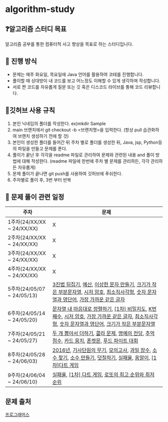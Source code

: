 # algorithm-study

## ❓알고리즘 스터디 목표
알고리즘 공부를 통한 컴퓨터적 사고 향상을 목표로 하는 스터디입니다.

## 🤔 진행 방식
* 문제는 매주 화요일, 목요일에 Java 언어를 활용하여 코테를 진행합니다.
* 풀이할 때 상대방이 내 코드를 보고 어느정도 이해할 수 있게 생각하며 작성합니다.
* 서로 짠 코드를 자유롭게 질문 또는 깃 혹은 디스코드 라이브를 통해 코드 리뷰합니다.


## 🙏깃허브 사용 규칙
1. 본인 닉네임의 폴더를 작성한다. ex)mkdir Sample
2. main 브랜치에서 git checkout -b <브랜치명>을 입력한다. (항상 pull 습관화하여 브랜치 생성하기 전에 할 것)
3. 본인이 생성한 폴더를 들어간 뒤 주차 별로 폴더를 생성한 뒤, Java, jsp, Python등의 파일을 만들고 문제를 푼다.
4. 풀이가 끝난 후 각각을 readme 파일로 관리하여 문제와 관련된 내용 and 풀이 방법에 대해 작성한다. (readme 파일에 한번에 주차 별 문제를 관리하든, 각각 관리하든 자유롭게)
5. 문제 풀이가 끝나면 git push를 사용하여 깃허브에 푸쉬한다.
6. 주차별로 풀이 후, 3번 부터 반복


## 📆 문제 풀이 관련 일정
| 주차                       | 문제                                                                                                                                                                                                                                                                                                                                                                                                                                                                                                                                                                                                                                                                                                                                                                       |
|--------------------------|--------------------------------------------------------------------------------------------------------------------------------------------------------------------------------------------------------------------------------------------------------------------------------------------------------------------------------------------------------------------------------------------------------------------------------------------------------------------------------------------------------------------------------------------------------------------------------------------------------------------------------------------------------------------------------------------------------------------------------------------------------------------------|
| 1주차(24/XX/XX ~ 24/XX/XX) | X                                                                                                                                                                                                                                                                                                                                                                                                                                                                                                                                                                                                                                                                                                                                                                        |
| 2주차(24/XX/XX ~ 24/XX/XX) | X                                                                                                                                                                                                                                                                                                                                                                                                                                                                                                                                                                                                                                                                                                                                                                        |
| 3주차(24/XX/XX ~ 24/XX/XX) | X                                                                                                                                                                                                                                                                                                                                                                                                                                                                                                                                                                                                                                                                                                                                                                        |
| 4주차(24/XX/XX ~ 24/XX/XX) | X                                                                                                                                                                                                                                                                                                                                                                                                                                                                                                                                                                                                                                                                                                                                                                        |
| 5주차(24/05/07 ~ 24/05/13) | [3진법 뒤집기](https://school.programmers.co.kr/learn/courses/30/lessons/68935), [예산](https://school.programmers.co.kr/learn/courses/30/lessons/12982), [이상한 문자 만들기](https://school.programmers.co.kr/learn/courses/30/lessons/12930), [크기가 작은 부분문자열](https://school.programmers.co.kr/learn/courses/30/lessons/147355), [시저 암호](https://school.programmers.co.kr/learn/courses/30/lessons/12926), [최소직사각형](https://school.programmers.co.kr/learn/courses/30/lessons/86491), [숫자 문자열과 영단어](https://school.programmers.co.kr/learn/courses/30/lessons/81301), [가장 가까운 같은 글자](https://school.programmers.co.kr/learn/courses/30/lessons/142086)                                                                                                                                |
| 6주차(24/05/14 ~ 24/05/20) | [문자열 내 마음대로 정렬하기](https://school.programmers.co.kr/learn/courses/30/lessons/12915), [[1차] 비밀지도](https://school.programmers.co.kr/learn/courses/30/lessons/17681), [K번째수](https://school.programmers.co.kr/learn/courses/30/lessons/42748), [시저 암호](https://school.programmers.co.kr/learn/courses/30/lessons/12926), [가장 가까운 같은 글자](https://school.programmers.co.kr/learn/courses/30/lessons/142086), [최소직사각형](https://school.programmers.co.kr/learn/courses/30/lessons/86491), [숫자 문자열과 영단어](https://school.programmers.co.kr/learn/courses/30/lessons/81301), [크기가 작은 부분문자열](https://school.programmers.co.kr/learn/courses/30/lessons/147355)                                                                                                                       |
| 7주차(24/05/21 ~ 24/05/27) | [두 개 뽑아서 더하기](https://school.programmers.co.kr/learn/courses/30/lessons/68644), [콜라 문제](https://school.programmers.co.kr/learn/courses/30/lessons/132267), [명예의 전당](https://school.programmers.co.kr/learn/courses/30/lessons/138477), [추억 점수](https://school.programmers.co.kr/learn/courses/30/lessons/176963), [카드 뭉치](https://school.programmers.co.kr/learn/courses/30/lessons/159994), [폰켓몬](https://school.programmers.co.kr/learn/courses/30/lessons/1845), [푸드 파이트 대회](https://school.programmers.co.kr/learn/courses/30/lessons/134240)                                                                                                                                                                                                                        |
| 8주차(24/05/28 ~ 24/06/03) | [2016년](https://school.programmers.co.kr/learn/courses/30/lessons/12901), [기사단원의 무기](https://school.programmers.co.kr/learn/courses/30/lessons/136798), [모의고사](https://school.programmers.co.kr/learn/courses/30/lessons/42840), [과일 장수](https://school.programmers.co.kr/learn/courses/30/lessons/135808), [소수 찾기](https://school.programmers.co.kr/learn/courses/30/lessons/12921), [소수 만들기](https://school.programmers.co.kr/learn/courses/30/lessons/12977), [덧칠하기](https://school.programmers.co.kr/learn/courses/30/lessons/161989), [실패율](https://school.programmers.co.kr/learn/courses/30/lessons/42889), [옹알이](https://school.programmers.co.kr/learn/courses/30/lessons/133499), [[1차]다트 게임](https://school.programmers.co.kr/learn/courses/30/lessons/17682) |
| 9주차(24/06/04 ~ 24/06/10) | [실패율](https://school.programmers.co.kr/learn/courses/30/lessons/42889), [[1차] 다트 게임](https://school.programmers.co.kr/learn/courses/30/lessons/17682), [로또의 최고 순위와 최저 순위](https://school.programmers.co.kr/learn/courses/30/lessons/77484)                                                                                                                                                                                                                                                                                                                                                                                                                                                                                                                               |

## 문제 출처
[프로그래머스](https://programmers.co.kr/)